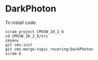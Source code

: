 # DarkPhoton

To install code:

```
scram project CMSSW_10_2_6
cd CMSSW_10_2_6/src
cmsenv
git cms-init
git cms-merge-topic revering:DarkPhoton
scram b
```
